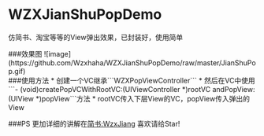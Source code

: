 # WZXJianShuPopDemo
仿简书、淘宝等等的View弹出效果，已封装好，使用简单
<div>
</div>
###效果图
![image](https://github.com/Wzxhaha/WZXJianShuPopDemo/raw/master/JianShuPop.gif)
<div>
</div>
###使用方法
* 创建一个VC继承```WZXPopViewController```
* 然后在VC中使用```- (void)createPopVCWithRootVC:(UIViewController *)rootVC andPopView:(UIView *)popView```方法
   * rootVC传入下层View的VC，popView传入弹出的View
  
###PS
更加详细的讲解在[简书:WzxJiang](http://www.jianshu.com/p/a697d2a38b3c)
喜欢请给Star!
